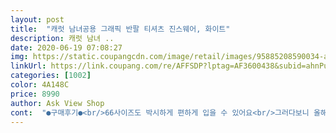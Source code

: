 ```yaml
---
layout: post 
title:  "캐럿 남녀공용 그래픽 반팔 티셔츠 진스웨어, 화이트" 
description: 캐럿 남녀 ..
date: 2020-06-19 07:08:27 
img: https://static.coupangcdn.com/image/retail/images/95885208590034-a9a464f4-f952-43d2-860c-e38165edbf38.jpg 
linkUrl: https://link.coupang.com/re/AFFSDP?lptag=AF3600438&subid=ahnPublicAsk&pageKey=1583623402&itemId=2707042302&vendorItemId=70697326319&traceid=V0-113-17f79d25d9dd5a57 
categories: [1002] 
color: 4A148C 
price: 8990 
author: Ask View Shop 
cont:  "●구매후기●<br/>66사이즈도 박시하게 편하게 입을 수 있어요<br/>그러다보니 올해도 여전히 뭘 입을지 모르겠는 ㅋㅋ<br/>그리고 무늬도 예뻐보여서 이 색상으로 주문했어요.<br/><br/>그리고 무엇보다 요즘 육아땜에 코로나땜에 오프라인 샵가기 좀 그렇고.<br/>.<br/>인터넷 쇼핑몰에서 구입하면 배송 23일은 걸리는데 로켓배송으로 아침에받아서 바로 그날입을수있는건 정말 신박하고 좋은것 같아요!<br/>꺼내서 펴보니 더 커보이는거에요<br/>다른 티도 장만할까해요 남편 것도.<br/><br/>막상 입어보니 ‘어? 괜찮네?’ 그러더라구요.<br/><br/>면 퀄리티도 너무 좋고, 면이 너무 얇으면 여름티 몇번 빨면 완전 후즐근해져서 금방 못입는데.<br/>.<br/>면도 너무 얇지도않고 짱짱하고 좋아요!<br/>상의 66입는데,적당한 루즈핏이라서 좋아요다른색상으로 몇개 더 구입하고싶어요<br/>상황이 되길래 쿠팡에서 검색했습니다.<br/><br/>아주 맘에 드네요 특히 백프린팅이 멋스럽네요!<br/>여기서 같이 구매한 쿨링 팬츠랑도 입어보고<br/>여름에 편하게 입을 반팔티 찾다가 구입했는데 너무 마음에 들어요<br/>오늘 출근하고 나오니 다들 알아봐요<br/>옷 예쁘다고 ㅋㅋ<br/>옷도 로켓으로 ㅎ 담날 아침 받았어요.<br/><br/>요 티셔츠가 완전 기본으로 입을 수 있겠길래.<br/><br/>원단도 좋고 무엇보다 컬러 조합이 넘 예쁘네요!<br/>원단도 좋더라구요.<br/><br/>원래 여름 티셔츠가 특히 자주 빨고<br/>이 컬러 강추입니다<br/>이거 넘 괜찮은데요<br/>입으니깐 힙해 보여요ㅋ<br/>잘 입을게요<br/>저희 신랑도 크다고... <br/>했다가<br/>지난 주에 남편꺼 16000원 넘게 티셔츠 사줬는데 (그것도 쿠팡에서) 그거보다 톡톡하고 좋은 듯요.<br/> 이게 반값인데 ㅎㅎ<br/>착용감도 역시 좋네요.<br/><br/>청바지에도 입어 봣는데... <br/>개인적으로는 청바지랑<br/>편안하게 탁 걸칠 수 있는 오버핏으로 전 딱 좋았어요.<br/><br/>프리 사이즈다보니까 좀 넉넉한건 예상했는데<br/>햇빛에 노출 많이 되니 금새 맛이 가잖아요<br/>화면 그대로 짙은 네이비에 쨍한 핫핑크가 포인트로<br/>" 
---
```

